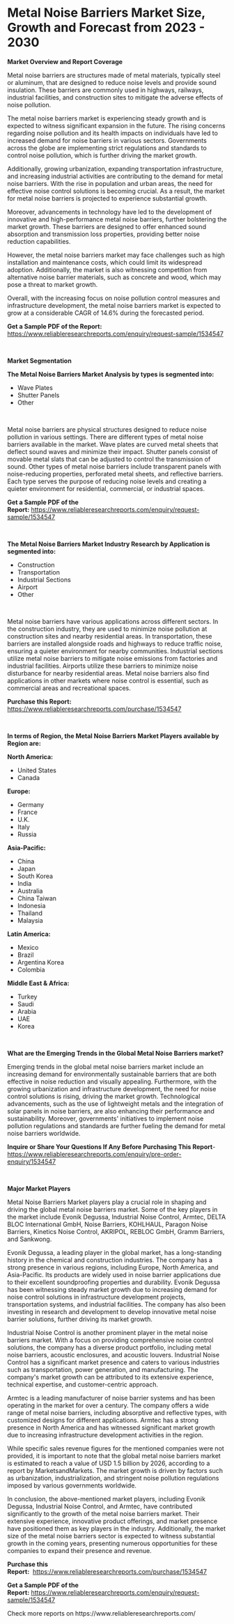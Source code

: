 <p><h1>Metal Noise Barriers Market Size, Growth and Forecast from 2023 - 2030</h1></p><p><strong>Market Overview and Report Coverage</strong></p>
<p><p>Metal noise barriers are structures made of metal materials, typically steel or aluminum, that are designed to reduce noise levels and provide sound insulation. These barriers are commonly used in highways, railways, industrial facilities, and construction sites to mitigate the adverse effects of noise pollution.</p><p>The metal noise barriers market is experiencing steady growth and is expected to witness significant expansion in the future. The rising concerns regarding noise pollution and its health impacts on individuals have led to increased demand for noise barriers in various sectors. Governments across the globe are implementing strict regulations and standards to control noise pollution, which is further driving the market growth.</p><p>Additionally, growing urbanization, expanding transportation infrastructure, and increasing industrial activities are contributing to the demand for metal noise barriers. With the rise in population and urban areas, the need for effective noise control solutions is becoming crucial. As a result, the market for metal noise barriers is projected to experience substantial growth.</p><p>Moreover, advancements in technology have led to the development of innovative and high-performance metal noise barriers, further bolstering the market growth. These barriers are designed to offer enhanced sound absorption and transmission loss properties, providing better noise reduction capabilities.</p><p>However, the metal noise barriers market may face challenges such as high installation and maintenance costs, which could limit its widespread adoption. Additionally, the market is also witnessing competition from alternative noise barrier materials, such as concrete and wood, which may pose a threat to market growth.</p><p>Overall, with the increasing focus on noise pollution control measures and infrastructure development, the metal noise barriers market is expected to grow at a considerable CAGR of 14.6% during the forecasted period.</p></p>
<p><strong>Get a Sample PDF of the Report:</strong> <a href="https://www.reliableresearchreports.com/enquiry/request-sample/1534547">https://www.reliableresearchreports.com/enquiry/request-sample/1534547</a></p>
<p>&nbsp;</p>
<p><strong>Market Segmentation</strong></p>
<p><strong>The Metal Noise Barriers Market Analysis by types is segmented into:</strong></p>
<p><ul><li>Wave Plates</li><li>Shutter Panels</li><li>Other</li></ul></p>
<p>&nbsp;</p>
<p><p>Metal noise barriers are physical structures designed to reduce noise pollution in various settings. There are different types of metal noise barriers available in the market. Wave plates are curved metal sheets that deflect sound waves and minimize their impact. Shutter panels consist of movable metal slats that can be adjusted to control the transmission of sound. Other types of metal noise barriers include transparent panels with noise-reducing properties, perforated metal sheets, and reflective barriers. Each type serves the purpose of reducing noise levels and creating a quieter environment for residential, commercial, or industrial spaces.</p></p>
<p><strong>Get a Sample PDF of the Report:</strong>&nbsp;<a href="https://www.reliableresearchreports.com/enquiry/request-sample/1534547">https://www.reliableresearchreports.com/enquiry/request-sample/1534547</a></p>
<p>&nbsp;</p>
<p><strong>The Metal Noise Barriers Market Industry Research by Application is segmented into:</strong></p>
<p><ul><li>Construction</li><li>Transportation</li><li>Industrial Sections</li><li>Airport</li><li>Other</li></ul></p>
<p>&nbsp;</p>
<p><p>Metal noise barriers have various applications across different sectors. In the construction industry, they are used to minimize noise pollution at construction sites and nearby residential areas. In transportation, these barriers are installed alongside roads and highways to reduce traffic noise, ensuring a quieter environment for nearby communities. Industrial sections utilize metal noise barriers to mitigate noise emissions from factories and industrial facilities. Airports utilize these barriers to minimize noise disturbance for nearby residential areas. Metal noise barriers also find applications in other markets where noise control is essential, such as commercial areas and recreational spaces.</p></p>
<p><strong>Purchase this Report:</strong>&nbsp; <a href="https://www.reliableresearchreports.com/purchase/1534547">https://www.reliableresearchreports.com/purchase/1534547</a></p>
<p>&nbsp;</p>
<p><strong>In terms of Region, the Metal Noise Barriers Market Players available by Region are:</strong></p>
<p>
    <p> <strong> North America: </strong>
        <ul>
            <li>United States</li>
            <li>Canada</li>
        </ul>
        </p> 
    <p> <strong> Europe: </strong>
        <ul>
            <li>Germany</li>
            <li>France</li>
            <li>U.K.</li>
            <li>Italy</li>
            <li>Russia</li>
        </ul>
        </p> 
    <p> <strong> Asia-Pacific: </strong>
        <ul>
            <li>China</li>
            <li>Japan</li>
            <li>South Korea</li>
            <li>India</li>
            <li>Australia</li>
            <li>China Taiwan</li>
            <li>Indonesia</li>
            <li>Thailand</li>
            <li>Malaysia</li>
        </ul>
        </p> 
    <p> <strong> Latin America: </strong>
        <ul>
            <li>Mexico</li>
            <li>Brazil</li>
            <li>Argentina Korea</li>
            <li>Colombia</li>
        </ul>
        </p> 
    <p> <strong> Middle East & Africa: </strong>
        <ul>
            <li>Turkey</li>
            <li>Saudi</li>
            <li>Arabia</li>
            <li>UAE</li>
            <li>Korea</li>
        </ul>
    </p>
    </p>
<p>&nbsp;</p>
<p><strong>What are the Emerging Trends in the Global Metal Noise Barriers market?</strong></p>
<p><p>Emerging trends in the global metal noise barriers market include an increasing demand for environmentally sustainable barriers that are both effective in noise reduction and visually appealing. Furthermore, with the growing urbanization and infrastructure development, the need for noise control solutions is rising, driving the market growth. Technological advancements, such as the use of lightweight metals and the integration of solar panels in noise barriers, are also enhancing their performance and sustainability. Moreover, governments' initiatives to implement noise pollution regulations and standards are further fueling the demand for metal noise barriers worldwide.</p></p>
<p><strong>Inquire or Share Your Questions If Any Before Purchasing This Report</strong>- <a href="https://www.reliableresearchreports.com/enquiry/pre-order-enquiry/1534547">https://www.reliableresearchreports.com/enquiry/pre-order-enquiry/1534547</a></p>
<p>&nbsp;</p>
<p><strong>Major Market Players</strong></p>
<p><p>Metal Noise Barriers Market players play a crucial role in shaping and driving the global metal noise barriers market. Some of the key players in the market include Evonik Degussa, Industrial Noise Control, Armtec, DELTA BLOC International GmbH, Noise Barriers, KOHLHAUL, Paragon Noise Barriers, Kinetics Noise Control, AKRIPOL, REBLOC GmbH, Gramm Barriers, and Sankwong.</p><p>Evonik Degussa, a leading player in the global market, has a long-standing history in the chemical and construction industries. The company has a strong presence in various regions, including Europe, North America, and Asia-Pacific. Its products are widely used in noise barrier applications due to their excellent soundproofing properties and durability. Evonik Degussa has been witnessing steady market growth due to increasing demand for noise control solutions in infrastructure development projects, transportation systems, and industrial facilities. The company has also been investing in research and development to develop innovative metal noise barrier solutions, further driving its market growth.</p><p>Industrial Noise Control is another prominent player in the metal noise barriers market. With a focus on providing comprehensive noise control solutions, the company has a diverse product portfolio, including metal noise barriers, acoustic enclosures, and acoustic louvers. Industrial Noise Control has a significant market presence and caters to various industries such as transportation, power generation, and manufacturing. The company's market growth can be attributed to its extensive experience, technical expertise, and customer-centric approach.</p><p>Armtec is a leading manufacturer of noise barrier systems and has been operating in the market for over a century. The company offers a wide range of metal noise barriers, including absorptive and reflective types, with customized designs for different applications. Armtec has a strong presence in North America and has witnessed significant market growth due to increasing infrastructure development activities in the region.</p><p>While specific sales revenue figures for the mentioned companies were not provided, it is important to note that the global metal noise barriers market is estimated to reach a value of USD 1.5 billion by 2026, according to a report by MarketsandMarkets. The market growth is driven by factors such as urbanization, industrialization, and stringent noise pollution regulations imposed by various governments worldwide.</p><p>In conclusion, the above-mentioned market players, including Evonik Degussa, Industrial Noise Control, and Armtec, have contributed significantly to the growth of the metal noise barriers market. Their extensive experience, innovative product offerings, and market presence have positioned them as key players in the industry. Additionally, the market size of the metal noise barriers sector is expected to witness substantial growth in the coming years, presenting numerous opportunities for these companies to expand their presence and revenue.</p></p>
<p><strong>Purchase this Report:</strong>&nbsp;&nbsp;<a href="https://www.reliableresearchreports.com/purchase/1534547">https://www.reliableresearchreports.com/purchase/1534547</a></p>
<p></p>
<p><strong>Get a Sample PDF of the Report:</strong>&nbsp;<a href="https://www.reliableresearchreports.com/enquiry/request-sample/1534547">https://www.reliableresearchreports.com/enquiry/request-sample/1534547</a></p>
<p>Check more reports on https://www.reliableresearchreports.com/</p>